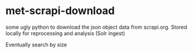 met-scrapi-download
===================

some ugly python to download the json object data from scrapi.org. Stored locally for reprocessing and analysis (Solr ingest) 

Eventually search by size 
